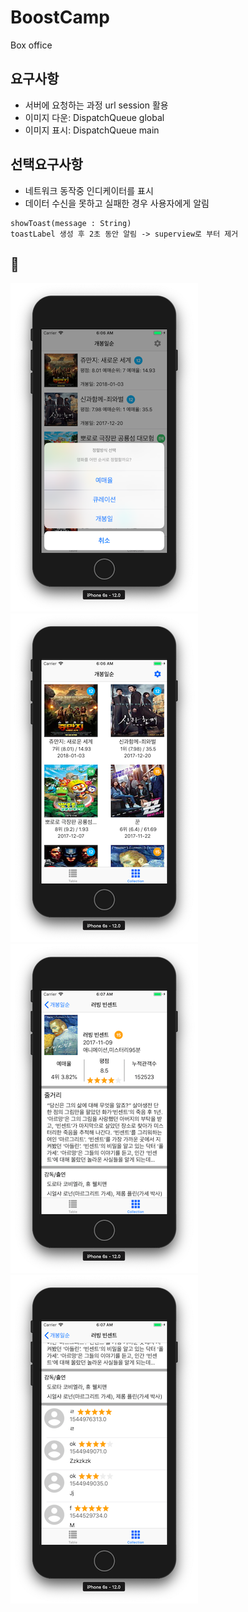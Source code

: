 # BoostCamp
Box office 

## 요구사항
- 서버에 요청하는 과정 url session 활용  
- 이미지 다운: DispatchQueue global  
- 이미지 표시: DispatchQueue main  

## 선택요구사항
- 네트워크 동작중 인디케이터를 표시  
- 데이터 수신을 못하고 실패한 경우 사용자에게 알림  

```
showToast(message : String)
toastLabel 생성 후 2초 동안 알림 -> superview로 부터 제거
```

## 📸 
![텍스트목록](./screenshot/1.png)
![텍스트목록](./screenshot/2.png)
![텍스트목록](./screenshot/4.png)
![텍스트목록](./screenshot/3.png)
